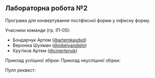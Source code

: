 Лабораторна робота №2
---
Програма для конвертування постфіксної форми у інфіксну форму.

Учасники команди (гр. ІП-05): 
 - Бондарчук Артем ([@artemkaxdxd](https://github.com/artemkaxdxd))
 - Вероніка Шухман ([@nikelyandjelo](https://github.com/nikelyandjelo))
 - Крутіков Артем ([@cmertenok](https://github.com/cmertenok))

Приклад успішної збірки:
Приклад неуспішної збірки:

Пулл реквест:
